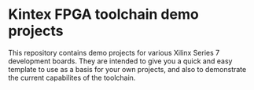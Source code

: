 # Kintex FPGA toolchain demo projects
This repository contains demo projects for various Xilinx Series 7
development boards. They are intended to give you a quick
and easy template to use as a basis for your own projects,
and also to demonstrate the current capabilites of the toolchain.
